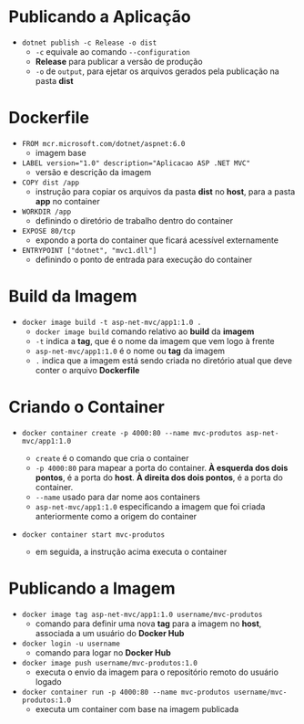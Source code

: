 # Publicando a Aplicação

* ```dotnet publish -c Release -o dist```
  * ```-c``` equivale ao comando ```--configuration```
  * **Release** para publicar a versão de produção
  * ```-o``` de ```output```, para ejetar os arquivos gerados pela publicação na pasta **dist**

# Dockerfile

* ```FROM mcr.microsoft.com/dotnet/aspnet:6.0```
  * imagem base
* ```LABEL version="1.0" description="Aplicacao ASP .NET MVC"```
  * versão e descrição da imagem
* ```COPY dist /app```
  * instrução para copiar os arquivos da pasta **dist** no **host**, para a pasta **app** no container
* ```WORKDIR /app```
  * definindo o diretório de trabalho dentro do container
* ```EXPOSE 80/tcp```
  * expondo a porta do container que ficará acessível externamente
* ```ENTRYPOINT ["dotnet", "mvc1.dll"]```
  * definindo o ponto de entrada para execução do container

# Build da Imagem

* ```docker image build -t asp-net-mvc/app1:1.0 .```
  * ```docker image build``` comando relativo ao **build** da **imagem**
  * ```-t``` indica a **tag**, que é o nome da imagem que vem logo à frente
  * ```asp-net-mvc/app1:1.0``` é o nome ou **tag** da imagem
  * ``` . ``` indica que a imagem está sendo criada no diretório atual que deve conter o arquivo **Dockerfile**

# Criando o Container

* ```docker container create -p 4000:80 --name mvc-produtos asp-net-mvc/app1:1.0```
  * ```create``` é o comando que cria o container
  * ```-p 4000:80``` para mapear a porta do container. **À esquerda dos dois pontos**, é a porta do **host**. **À direita dos dois pontos**, é a porta do container.
  * ```--name``` usado para dar nome aos containers
  * ```asp-net-mvc/app1:1.0``` especificando a imagem que foi criada anteriormente como a origem do container

* ```docker container start mvc-produtos```
  * em seguida, a instrução acima executa o container

# Publicando a Imagem
  * ```docker image tag asp-net-mvc/app1:1.0 username/mvc-produtos```
    * comando para definir uma nova **tag** para a imagem no **host**, associada a um usuário do **Docker Hub**
  * ```docker login -u username```
    * comando para logar no **Docker Hub**
  * ```docker image push username/mvc-produtos:1.0```
    * executa o envio da imagem para o repositório remoto do usuário logado
  * ```docker container run -p 4000:80 --name mvc-produtos username/mvc-produtos:1.0```
    * executa um container com base na imagem publicada